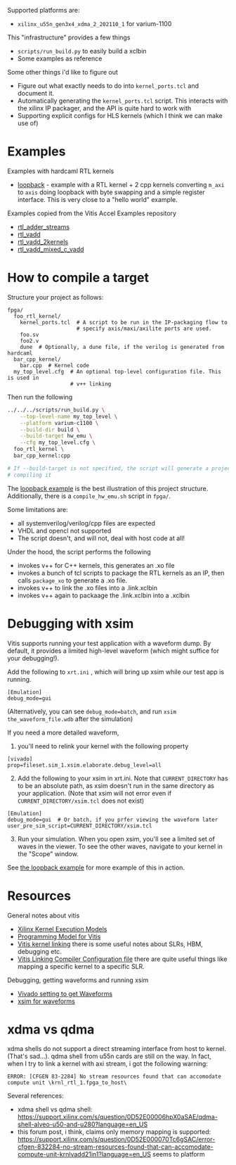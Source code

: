 Supported platforms are:
- `xilinx_u55n_gen3x4_xdma_2_202110_1` for varium-1100

This "infrastructure" provides a few things
- `scripts/run_build.py` to easily build a xclbin
- Some examples as reference

Some other things i'd like to figure out
- Figure out what exactly needs to do into `kernel_ports.tcl` and document it.
- Automatically generating the `kernel_ports.tcl` script. This interacts with
  the xilinx IP packager, and the API is quite hard to work with
- Supporting explicit configs for HLS kernels (which I think we can make use of)

# Examples

Examples with hardcaml RTL kernels
- [loopback](examples/loopback) - example with a RTL kernel + 2 cpp kernels
  converting `m_axi` to `axis` doing loopback with byte swapping and a simple
  register interface. This is very close to a "hello world" example.

Examples copied from the Vitis Accel Examples repository
- [rtl\_adder\_streams](examples/rtl_adder_streams)
- [rtl\_vadd](examples/rtl_vadd)
- [rtl\_vadd\_2kernels](examples/rtl_vadd_2kernels)
- [rtl\_vadd\_mixed\_c\_vadd](examples/rtl_vadd_mixed_c_vadd)

# How to compile a target

Structure your project as follows:

```
fpga/
  foo_rtl_kernel/
    kernel_ports.tcl  # A script to be run in the IP-packaging flow to
                      # specify axis/maxi/axilite ports are used.
    foo.sv
    foo2.v
    dune  # Optionally, a dune file, if the verilog is generated from hardcaml
  bar_cpp_kernel/
    bar.cpp  # Kernel code
  my_top_level.cfg  # An optional top-level configuration file. This is used in
                    # v++ linking
```

Then run the following

```bash
../../../scripts/run_build.py \
	--top-level-name my_top_level \
	--platform varium-c1100 \
	--build-dir build \
	--build-target hw_emu \
	--cfg my_top_level.cfg \
  foo_rtl_kernel \
  bar_cpp_kernel:cpp

# If --build-target is not specified, the script will generate a project without
# compiling it
```

The [loopback example](examples/loopback) is the best illustration of this
project structure. Additionally, there is a `compile_hw_emu.sh` script in
`fpga/`.

Some limitations are:
- all systemverilog/verilog/cpp files are expected
- VHDL and opencl not supported
- The script doesn't, and will not, deal with host code at all!

Under the hood, the script performs the following
- invokes v++ for C++ kernels, this generates an .xo file
- invokes a bunch of tcl scripts to package the RTL kernels as an IP, then
  calls `package_xo` to generate a .xo file.
- invokes v++ to link the .xo files into a .link.xclbin
- invokes v++ again to packaage the .link.xclbin into a .xclbin

# Debugging with xsim

Vitis supports running your test application with a waveform dump. By default,
it provides a limited high-level waveform (which might suffice for your
debugging!).

Add the following to `xrt.ini` , which will bring up xsim while our test app is
running.

```
[Emulation]
debug_mode=gui
```

(Alternatively, you can see `debug_mode=batch`, and run
`xsim the_waveform_file.wdb` after the simulation)

If you need a more detailed waveform,

1. you'll need to relink your kernel with the following property

```
[vivado]
prop=fileset.sim_1.xsim.elaborate.debug_level=all
```

2. Add the following to your xsim in xrt.ini. Note that `CURRENT_DIRECTORY`
has to be an absolute path, as xsim doesn't run in the same directory as your
application. (Note that xsim will not error even if
`CURRENT_DIRECTORY/xsim.tcl` does not exist)

```
[Emulation]
debug_mode=gui  # Or batch, if you prfer viewing the waveform later
user_pre_sim_script=CURRENT_DIRECTORY/xsim.tcl
```

3. Run your simulation. When you open xsim, you'll see a limited set of waves
in the viewer. To see the other waves, navigate to your kernel in the "Scope"
window.

See [the loopback example](examples/loopback) for more example of this in
action.

# Resources

General notes about vitis
- [Xilinx Kernel Execution Models](https://xilinx.github.io/XRT/master/html/xrt_kernel_executions.html)
- [Programming Model for Vitis](https://docs.xilinx.com/r/2021.2-English/ug1393-vitis-application-acceleration/Programming-Model)
- [Vitis kernel linking](https://docs.xilinx.com/r/en-US/ug1393-vitis-application-acceleration/Linking-the-Kernels) there is some useful notes about SLRs, HBM, debugging etc.
- [Vitis Linking Compiler Configuration file](https://docs.xilinx.com/r/en-US/ug1393-vitis-application-acceleration/Vitis-Compiler-Configuration-File) there are quite useful things like mapping a specific kernel to a specific SLR.

Debugging, getting waveforms and running xsim
- [Vivado setting to get Waveforms](https://support.xilinx.com/s/question/0D52E00006hpQIXSA2/how-to-get-signals-which-are-not-in-the-kernel-interface-but-between-or-inside-functions-in-the-kernel-in-waveform-under-hwemu?language=en_US)
- [xsim for waveforms](https://support.xilinx.com/s/question/0D52E00006hpNiASAU/problem-editing-xrtini-on-vitis-20201?language=en_US)

# xdma vs qdma

xdma shells do not support a direct streaming interface from host to kernel.
(That's sad...). qdma shell from u55n cards are still on the way. In fact, when
I try to link a kernel with axi stream, i got the following warning:

```
ERROR: [CFGEN 83-2284] No stream resources found that can accomodate compute unit \krnl_rtl_1.fpga_to_host\
```

Several references:
- xdma shell vs qdma shell: https://support.xilinx.com/s/question/0D52E00006hpX0aSAE/qdma-shell-alveo-u50-and-u280?language=en_US
- this forum post, i think, claims only memory mapping is supported: https://support.xilinx.com/s/question/0D52E000070Tc6gSAC/error-cfgen-832284-no-stream-resources-found-that-can-accomodate-compute-unit-krnlvadd21in1?language=en_US seems to platform
